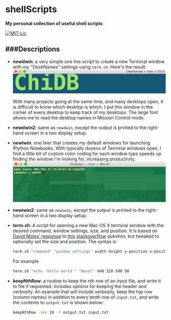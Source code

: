 # shellScripts
**My personal collection of useful shell scripts**

[![MIT-Lic](http://img.shields.io/badge/license-MIT-blue.svg?style=flat)](https://github.com/mattgiguere/shellScripts/blob/master/LICENSE)

###Descriptions
---------------------------------
- **newdwin**: a very simple one line script to create a new Terminal window with my "DeskNames" settings using `term.sh`. Here's the result:  
![DeskNames Example](images/DeskNames.png)  

    With many projects going at the same time, and many desktops open, it is difficult to know which desktop is which. I put this window in the corner of every desktop to keep track of my desktops. The large font allows me to read the desktop names in Mission Control mode.

- **newdwin2**: same as `newdwin`, except the output is printed to the right-hand screen in a two display setup.

- **newiwin**: one liner that creates my default windows for launching IPython Notebooks. With typically dozens of Terminal windows open, I find a little bit of custom color coding for each window type speeds up finding the window I'm looking for, increasing productivity.
![IPy Green Example](images/IPyGreen.png)

- **newiwin2**: same as `newiwin`, except the output is printed to the right-hand screen in a two display setup.

- **term.sh**: A script for opening a new Mac OS X terminal window with the desired command, window settings, size, and position. It is based on [David Moles' response](http://stackoverflow.com/a/28373404/3854235) to [this](http://stackoverflow.com/questions/4404242/programmatically-launch-terminal-app-with-a-specified-command-and-custom-colors) [stackoverflow](stackoverflow.com) question, but tweaked to optionally set the size and position. The syntax is

    ```sh
    term.sh "command" "window settings" width height y-position x-position
    ```
    For example
    ```sh
    term.sh "echo 'hello world'" "Novel" 640 320 500 50
    ```

- **keepNthRow**: a routine to keep the nth row of an input file, and write it to file if requested. Includes options
for keeping the header and verbosity. An example that will include verbosity, keep the top row (column names) in addition to every tenth row of `input.txt`, and write the contents to `output.txt` is shown below:
    ```sh
    keepNthRow -vkn 10 -f output.txt input.txt
    ```
